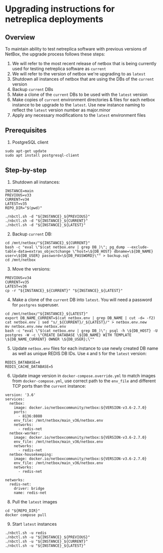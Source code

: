 # Upgrading instructions for netreplica deployments

## Overview

To maintain ability to test netreplica software with previous versions of NetBox, the upgrade process follows these steps:

1. We will refer to the most recent release of netbox that is being currently used for testing netreplica software as `current`
2. We will refer to the version of netbox we're upgrading to as `latest`
3. Shutdown all instances of netbox that are using the DBs of the `current` version
4. Backup `current` DBs
5. Make a clone of the `current` DBs to be used with the `latest` version
6. Make copies of `current` environment directories & files for each netbox instance to be upgrade to the `latest`. Use new instance naming to reflect the `latest` version number as major.minor
7. Apply any necessary modifications to the `latest` environment files

## Prerequisites

1. PostgreSQL client

```Shell
sudo apt-get update
sudo apt install postgresql-client
```

## Step-by-step

1. Shutdown all instances:

```Shell
INSTANCE=main
PREVIOUS=v33
CURRENT=v34
LATEST=v35
REPO_DIR="$(pwd)"

./nbctl.sh -d "${INSTANCE}_${PREVIOUS}"
./nbctl.sh -d "${INSTANCE}_${CURRENT}"
./nbctl.sh -d "${INSTANCE}_${LATEST}"
```

2. Backup `current` DB:

```Shell
cd /mnt/netbox/"${INSTANCE}_${CURRENT}"
bash -c "eval \"$(cat netbox.env | grep DB_)\"; pg_dump --exclude-table-data=extras_objectchange \"host=\${DB_HOST} dbname=\${DB_NAME} user=\${DB_USER} password=\${DB_PASSWORD}\"" > backup.sql
cd /mnt/netbox
```

3. Move the versions:

```Shell
PREVIOUS=v34
CURRENT=v35
LATEST=v36
cp -r "${INSTANCE}_${CURRENT}" "${INSTANCE}_${LATEST}"
```

4. Make a clone of the `current` DB into `latest`. You will need a password for `postgres` superuser.

```Shell
cd /mnt/netbox/"${INSTANCE}_${LATEST}"
export DB_NAME_CURRENT=$(cat netbox.env | grep DB_NAME | cut -d= -f2)
cat netbox.env | sed "s/_${CURRENT}/_${LATEST}/" > netbox.env.new
mv netbox.env.new netbox.env
bash -c "eval \"$(cat netbox.env | grep DB_)\"; psql -h \${DB_HOST} -U postgres -W -c \"CREATE DATABASE \${DB_NAME} WITH TEMPLATE \${DB_NAME_CURRENT} OWNER \${DB_USER};\""
```

5. Update `netbox.env` files for each instance to use newly created DB name as well as unique REDIS DB IDs. Use `4` and `5` for the `latest` version:

```
REDIS_DATABASE=4
REDIS_CACHE_DATABASE=5
```

6. Update image version in `docker-compose.override.yml` to match images from `docker-compose.yml`, use correct path to the `env_file` and different TCP ports than the `current` instance:

```
version: '3.6'
services:
  netbox:
    image: docker.io/netboxcommunity/netbox:${VERSION-v3.6-2.7.0}
    ports:
      - 8136:8080
    env_file: /mnt/netbox/main_v36/netbox.env
    networks:
      - redis-net
  netbox-worker:
    image: docker.io/netboxcommunity/netbox:${VERSION-v3.6-2.7.0}
    env_file: /mnt/netbox/main_v36/netbox.env
    networks:
      - redis-net
  netbox-housekeeping:
    image: docker.io/netboxcommunity/netbox:${VERSION-v3.6-2.7.0}
    env_file: /mnt/netbox/main_v36/netbox.env
    networks:
      - redis-net

networks:
  redis-net:
    driver: bridge
    name: redis-net
```

8. Pull the `latest` images

```Shell
cd "${REPO_DIR}"
docker compose pull
```

9. Start `latest` instances

```Shell
./nbctl.sh -u redis
./nbctl.sh -u "${INSTANCE}_${PREVIOUS}"
./nbctl.sh -u "${INSTANCE}_${CURRENT}"
./nbctl.sh -u "${INSTANCE}_${LATEST}"
```

